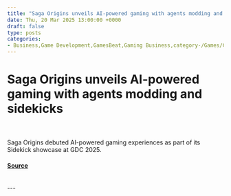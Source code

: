 ```yaml
---
title: "Saga Origins unveils AI-powered gaming with agents modding and sidekicks"
date: Thu, 20 Mar 2025 13:00:00 +0000
draft: false
type: posts
categories: 
- Business,Game Development,GamesBeat,Gaming Business,category-/Games/Computer & Video Games,Saga,Saga Origins
---
```

# Saga Origins unveils AI-powered gaming with agents modding and sidekicks

<br/>

<br/>
Saga Origins debuted AI-powered gaming experiences as part of its Sidekick showcase at GDC 2025.

#### [Source](https://venturebeat.com/games/saga-origins-unveils-ai-powered-gaming-with-agents-modding-and-sidekicks/)

<br/>
---
